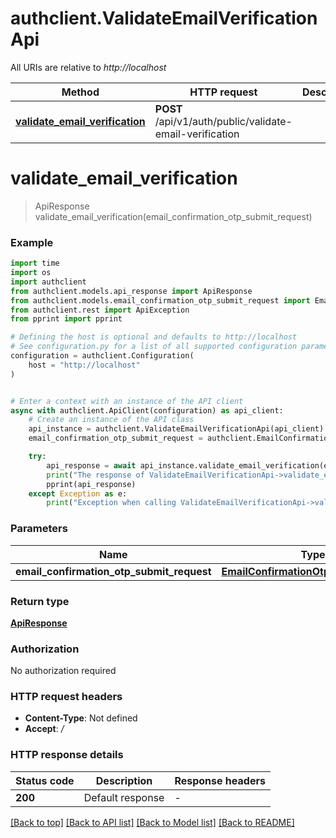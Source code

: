 # authclient.ValidateEmailVerificationApi

All URIs are relative to *http://localhost*

Method | HTTP request | Description
------------- | ------------- | -------------
[**validate_email_verification**](ValidateEmailVerificationApi.md#validate_email_verification) | **POST** /api/v1/auth/public/validate-email-verification | 


# **validate_email_verification**
> ApiResponse validate_email_verification(email_confirmation_otp_submit_request)



### Example

```python
import time
import os
import authclient
from authclient.models.api_response import ApiResponse
from authclient.models.email_confirmation_otp_submit_request import EmailConfirmationOtpSubmitRequest
from authclient.rest import ApiException
from pprint import pprint

# Defining the host is optional and defaults to http://localhost
# See configuration.py for a list of all supported configuration parameters.
configuration = authclient.Configuration(
    host = "http://localhost"
)


# Enter a context with an instance of the API client
async with authclient.ApiClient(configuration) as api_client:
    # Create an instance of the API class
    api_instance = authclient.ValidateEmailVerificationApi(api_client)
    email_confirmation_otp_submit_request = authclient.EmailConfirmationOtpSubmitRequest() # EmailConfirmationOtpSubmitRequest | 

    try:
        api_response = await api_instance.validate_email_verification(email_confirmation_otp_submit_request)
        print("The response of ValidateEmailVerificationApi->validate_email_verification:\n")
        pprint(api_response)
    except Exception as e:
        print("Exception when calling ValidateEmailVerificationApi->validate_email_verification: %s\n" % e)
```



### Parameters

Name | Type | Description  | Notes
------------- | ------------- | ------------- | -------------
 **email_confirmation_otp_submit_request** | [**EmailConfirmationOtpSubmitRequest**](EmailConfirmationOtpSubmitRequest.md)|  | 

### Return type

[**ApiResponse**](ApiResponse.md)

### Authorization

No authorization required

### HTTP request headers

 - **Content-Type**: Not defined
 - **Accept**: */*

### HTTP response details
| Status code | Description | Response headers |
|-------------|-------------|------------------|
**200** | Default response |  -  |

[[Back to top]](#) [[Back to API list]](../README.md#documentation-for-api-endpoints) [[Back to Model list]](../README.md#documentation-for-models) [[Back to README]](../README.md)

